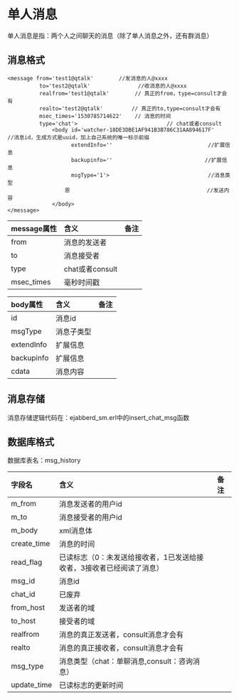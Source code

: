 # 单人消息

单人消息是指：两个人之间聊天的消息（除了单人消息之外，还有群消息）

## 消息格式

```
<message from='test1@qtalk'        //发消息的人@xxxx
          to='test2@qtalk'               //收消息的人@xxxx
          realfrom='test1@qtalk'        // 真正的from，type=consult才会有
          realto='test2@qtalk'         // 真正的to,type=consult才会有
          msec_times='1530785714622'    // 消息的时间
          type='chat'>                            // chat或者consult
              <body id='watcher-18DE3DBE1AF941B3B786C31AA894617F'     //消息id，生成方式是uuid，加上自己系统的唯一标示前缀
                    extendInfo=''                              //扩展信息
                    backupinfo=''                             //扩展信息
                    msgType='1'>                               //消息类型
                  恩                                           //发送内容
              </body>
</message>
```

| message属性  | 含义  | 备注  |
|:--|:--|:--|
| from  | 消息的发送者  |   |
| to  | 消息接受者  |   |
| type    | chat或者consult       |   |
| msec_times        | 毫秒时间戳           |   |

| body属性  | 含义  | 备注  |
|:--|:--|:--|
| id  | 消息id  |   |
| msgType  | 消息子类型  |   |
| extendInfo  | 扩展信息  |   |
| backupinfo  | 扩展信息  |   |
| cdata  | 消息内容  |   |

## 消息存储

消息存储逻辑代码在：ejabberd_sm.erl中的insert_chat_msg函数

## 数据库格式

数据库表名：msg_history

| 字段名  | 含义  | 备注  |
|:--|:--|:--|
| m_from  | 消息发送者的用户id  |   |
| m_to  | 消息接受者的用户id  |   |
| m_body  | xml消息体  |   |
| create_time  | 消息的时间  |   |
| read_flag  | 已读标志（0：未发送给接收者，1已发送给接收者，3接收者已经阅读了消息）  |   |
| msg_id  | 消息id  |   |
| chat_id  | 已废弃  |   |
| from_host  | 发送者的域  |   |
| to_host  | 接受者的域  |   |
| realfrom  | 消息的真正发送者，consult消息才会有  |   |
| realto  | 消息的真正接收者，consult消息才会有  |   |
| msg_type  | 消息类型（chat：单聊消息,consult：咨询消息）  |   |
| update_time  | 已读标志的更新时间  |   |
